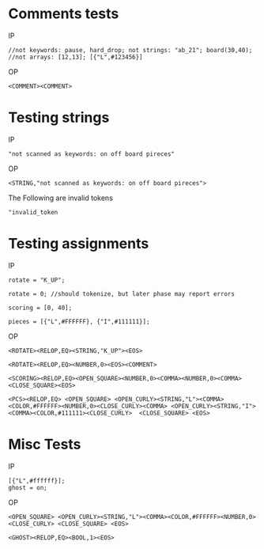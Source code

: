 # Comments tests

IP

```
//not keywords: pause, hard_drop; not strings: "ab_21"; board(30,40);
//not arrays: [12,13]; [{"L",#123456}]
```

OP

```
<COMMENT><COMMENT>
```

# Testing strings

IP

```
"not scanned as keywords: on off board pireces"
```

OP

```
<STRING,"not scanned as keywords: on off board pireces">
```

The Following are invalid tokens

```
"invalid_token 
```

# Testing assignments

IP

```
rotate = "K_UP"; 

rotate = 0; //should tokenize, but later phase may report errors

scoring = [0, 40];

pieces = [{"L",#FFFFFF}, {"I",#111111}];
```

OP

```
<ROTATE><RELOP,EQ><STRING,"K_UP"><EOS>

<ROTATE><RELOP,EQ><NUMBER,0><EOS><COMMENT>

<SCORING><RELOP,EQ><OPEN_SQUARE><NUMBER,0><COMMA><NUMBER,0><COMMA><CLOSE_SQUARE><EOS>

<PCS><RELOP,EQ> <OPEN_SQUARE> <OPEN_CURLY><STRING,"L"><COMMA><COLOR,#FFFFFF><NUMBER,0><CLOSE_CURLY><COMMA> <OPEN_CURLY><STRING,"I"><COMMA><COLOR,#111111><CLOSE_CURLY>  <CLOSE_SQUARE> <EOS>
```

# Misc Tests

IP

```
[{"L",#ffffff}];
ghost = on;
```

OP

```
<OPEN_SQUARE> <OPEN_CURLY><STRING,"L"><COMMA><COLOR,#FFFFFF><NUMBER,0><CLOSE_CURLY> <CLOSE_SQUARE> <EOS>

<GHOST><RELOP,EQ><BOOL,1><EOS>
```